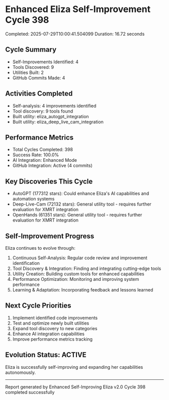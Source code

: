 # Enhanced Eliza Self-Improvement Cycle 398
Completed: 2025-07-29T10:00:41.504099
Duration: 16.72 seconds

## Cycle Summary
- Self-Improvements Identified: 4
- Tools Discovered: 9
- Utilities Built: 2
- GitHub Commits Made: 4

## Activities Completed
- Self-analysis: 4 improvements identified
- Tool discovery: 9 tools found
- Built utility: eliza_autogpt_integration
- Built utility: eliza_deep_live_cam_integration

## Performance Metrics
- Total Cycles Completed: 398
- Success Rate: 100.0%
- AI Integration: Enhanced Mode
- GitHub Integration: Active (4 commits)

## Key Discoveries This Cycle
- AutoGPT (177312 stars): Could enhance Eliza's AI capabilities and automation systems
- Deep-Live-Cam (72132 stars): General utility tool - requires further evaluation for XMRT integration
- OpenHands (61351 stars): General utility tool - requires further evaluation for XMRT integration

## Self-Improvement Progress
Eliza continues to evolve through:
1. Continuous Self-Analysis: Regular code review and improvement identification
2. Tool Discovery & Integration: Finding and integrating cutting-edge tools
3. Utility Creation: Building custom tools for enhanced capabilities
4. Performance Optimization: Monitoring and improving system performance
5. Learning & Adaptation: Incorporating feedback and lessons learned

## Next Cycle Priorities
1. Implement identified code improvements
2. Test and optimize newly built utilities
3. Expand tool discovery to new categories
4. Enhance AI integration capabilities
5. Improve performance metrics tracking

## Evolution Status: ACTIVE
Eliza is successfully self-improving and expanding her capabilities autonomously.

---
Report generated by Enhanced Self-Improving Eliza v2.0
Cycle 398 completed successfully
